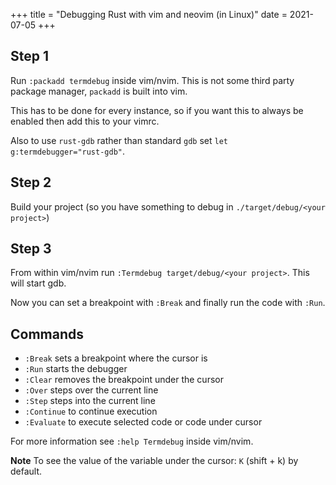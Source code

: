 +++
title = "Debugging Rust with vim and neovim (in Linux)"
date = 2021-07-05
+++

## Step 1

Run `:packadd termdebug` inside vim/nvim.
This is not some third party package manager, `packadd` is built into vim.

This has to be done for every instance, so if you want this to always be enabled
then add this to your vimrc.

Also to use `rust-gdb` rather than standard `gdb` set `let
g:termdebugger="rust-gdb"`.

## Step 2

Build your project (so you have something to debug in `./target/debug/<your
project>`)

## Step 3

From within vim/nvim run `:Termdebug target/debug/<your project>`.
This will start gdb.

Now you can set a breakpoint with `:Break` and finally run the code with `:Run`.

## Commands

* `:Break` sets a breakpoint where the cursor is
* `:Run` starts the debugger
* `:Clear` removes the breakpoint under the cursor
* `:Over` steps over the current line
* `:Step` steps into the current line
* `:Continue` to continue execution
* `:Evaluate` to execute selected code or code under cursor

For more information see `:help Termdebug` inside vim/nvim.

**Note** To see the value of the variable under the cursor: `K` (shift + k) by
default.

